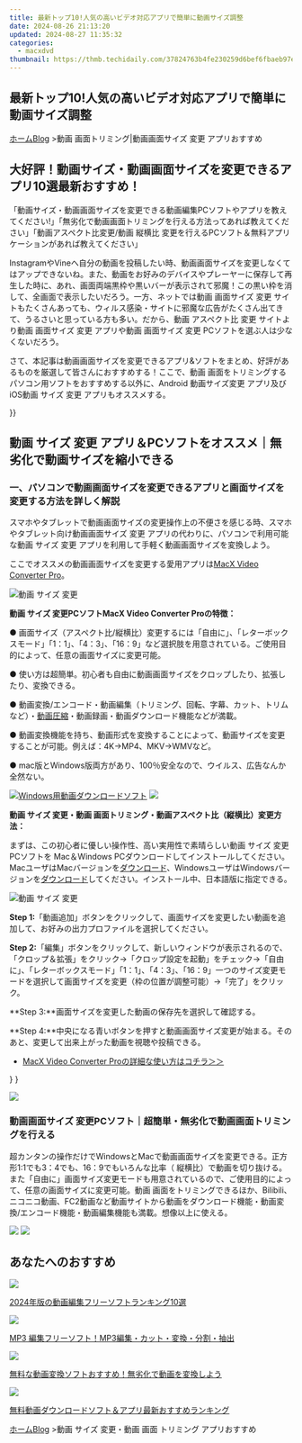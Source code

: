 ```yaml
---
title: 最新トップ10!人気の高いビデオ対応アプリで簡単に動画サイズ調整
date: 2024-08-26 21:13:20
updated: 2024-08-27 11:35:32
categories:
  - macxdvd
thumbnail: https://thmb.techidaily.com/37824763b4fe230259d6bef6fbaeb97e72f0109764846d4b08ba179c365c9b27.jpg
---
```


## 最新トップ10!人気の高いビデオ対応アプリで簡単に動画サイズ調整

[ホーム](https://tools.techidaily.com/macxdvd/products/)[Blog](https://tools.techidaily.com/macxdvd/products/) \>動画 画面トリミング|動画画面サイズ 変更 アプリおすすめ

## 大好評！動画サイズ・動画画面サイズを変更できるアプリ10選最新おすすめ！

「動画サイズ・動画画面サイズを変更できる動画編集PCソフトやアプリを教えてください!」「無劣化で動画画面トリミングを行える方法ってあれば教えてください」「動画アスペクト比変更/動画 縦横比 変更を行えるPCソフト＆無料アプリケーションがあれば教えてください」 

InstagramやVineへ自分の動画を投稿したい時、動画画面サイズを変更しなくてはアップできないね。また、動画をお好みのデバイスやプレーヤーに保存して再生した時に、あれ、画面両端黒枠や黒いバーが表示されて邪魔！この黒い枠を消して、全画面で表示したいだろう。一方、ネットでは動画 画面サイズ 変更 サイトもたくさんあっても、ウィルス感染・サイトに邪魔な広告がたくさん出てきて、うるさいと思っている方も多い。だから、動画 アスペクト比 変更 サイトより動画 画面サイズ 変更 アプリや動画 画面サイズ 変更 PCソフトを選ぶ人は少なくないだろう。

さて、本記事は動画画面サイズを変更できるアプリ&ソフトをまとめ、好評があるものを厳選して皆さんにおすすめする！ここで、動画 画面をトリミングするパソコン用ソフトをおすすめする以外に、Android 動画サイズ変更 アプリ及びiOS動画 サイズ 変更 アプリもオススメする。 

}}

## 動画 サイズ 変更 アプリ＆PCソフトをオススメ｜無劣化で動画サイズを縮小できる

### 一、パソコンで動画画面サイズを変更できるアプリと画面サイズを変更する方法を詳しく解説 

スマホやタブレットで動画画面サイズの変更操作上の不便さを感じる時、スマホやタブレット向け動画画面サイズ 変更 アプリの代わりに、パソコンで利用可能な動画 サイズ 変更 アプリを利用して手軽く動画画面サイズを変換しよう。

ここでオススメの動画画面サイズを変更する愛用アプリは[MacX Video Converter Pro](https://tools.techidaily.com/macxdvd/products/)。

![動画 サイズ 変更](https://www.macxdvd.com/blog/img/mj-20180304-38.jpg) 

**動画 サイズ 変更PCソフトMacX Video Converter Proの特徴：**

● 画面サイズ（アスペクト比/縦横比）変更するには「自由に」、「レターボックスモード」「1：1」、「4：3」、「16：9」など選択肢を用意されている。ご使用目的によって、任意の画面サイズに変更可能。

● 使い方は超簡単。初心者も自由に動画画面サイズをクロップしたり、拡張したり、変換できる。

● 動画変換/エンコード・動画編集（トリミング、回転、字幕、カット、トリムなど）・[動画圧縮](https://tools.techidaily.com/macxdvd/products/)・動画録画・動画ダウンロード機能などが満載。 

● 動画変換機能を持ち、動画形式を変換することによって、動画サイズを変更することが可能。例えば：4K→MP4、MKV→WMVなど。

● mac版とWindows版両方があり、100％安全なので、ウイルス、広告なんか全然ない。 

[![Windows用動画ダウンロードソフト](https://www.macxdvd.com/blog/new-fourteen/macxbuy.png)](https://tools.techidaily.com/macxdvd/products/) [![](https://www.macxdvd.com/blog/new-fourteen/winxbuy.png)](https://tools.techidaily.com/macxdvd/products/)



**動画 サイズ 変更・動画 画面トリミング・動画アスペクト比（縦横比）変更方法：** 

まずは、この初心者に優しい操作性、高い実用性で素晴らしい動画 サイズ 変更 PCソフトを Mac＆Windows PCダウンロードしてインストールしてください。MacユーザはMacバージョンを[ダウンロード](https://tools.techidaily.com/macxdvd/products/)、WindowsユーザはWindowsバージョンを[ダウンロード](https://tools.techidaily.com/macxdvd/products/)してください。インストール中、日本語版に指定できる。

![動画 サイズ 変更](https://www.macxdvd.com/blog/img/vcp-mj-20170515-01.jpg) 

**Step 1:**「動画追加」ボタンをクリックして、画面サイズを変更したい動画を追加して、お好みの出力プロファイルを選択してください。

**Step 2:**「編集」ボタンをクリックして、新しいウィンドウが表示されるので、「クロップ＆拡張」をクリック→「クロップ設定を起動」をチェック→「自由に」、「レターボックスモード」「1：1」、「4：3」、「16：9」一つのサイズ変更モードを選択して画面サイズを変更（枠の位置が調整可能）→「完了」をクリック。

**Step 3:**画面サイズを変更した動画の保存先を選択して確認する。

**Step 4:**中央になる青いボタンを押すと動画画面サイズ変更が始まる。そのあと、変更して出来上がった動画を視聴や投稿できる。

* [MacX Video Converter Proの詳細な使い方はコチラ＞＞](https://tools.techidaily.com/macxdvd/products/)

} }

![](https://www.macxdvd.com/blog/../seoimage/video-converterru.png)

### 動画画面サイズ 変更PCソフト｜超簡単・無劣化で動画画面トリミングを行える

超カンタンの操作だけでWindowsとMacで動画画面サイズを変更できる。正方形1:1でも3：4でも、16：9でもいろんな比率（ 縦横比）で動画を切り抜ける。また「自由に」画面サイズ変更モードも用意されているので、ご使用目的によって、任意の画面サイズに変更可能。動画 画面をトリミングできるほか、Bilibili、ニコニコ動画、FC2動画など動画サイトから動画をダウンロード機能・動画変換/エンコード機能・動画編集機能も満載。想像以上に使える。

[![](https://www.macxdvd.com/blog/new-fourteen/mac.png)](https://tools.techidaily.com/macxdvd/products/) [![](https://www.macxdvd.com/blog/new-fourteen/winx.png)](https://tools.techidaily.com/macxdvd/products/) 



## あなたへのおすすめ

![](https://www.macxdvd.com/blog/img/vcp-mj-20170515-13.jpg) 

[2024年版の動画編集フリーソフトランキング10選](https://tools.techidaily.com/macxdvd/products/)

![](https://www.macxdvd.com/blog/img/mp3-edit-free-soft-0608.jpg) 

[MP3 編集フリーソフト！MP3編集・カット・変換・分割・抽出](https://tools.techidaily.com/macxdvd/products/)

![](https://www.macxdvd.com/blog/img/vcp-mj-20170421-11.jpg) 

[無料な動画変換ソフトおすすめ！無劣化で動画を変換しよう](https://tools.techidaily.com/macxdvd/products/)

![](https://www.macxdvd.com/blog/img/vcp-mj-20170515-15.jpg) 

[無料動画ダウンロードソフト＆アプリ最新おすすめランキング](https://tools.techidaily.com/macxdvd/products/) 



[ホーム](https://tools.techidaily.com/macxdvd/products/)[Blog](https://tools.techidaily.com/macxdvd/products/) \>動画 サイズ 変更・動画 画面 トリミング アプリおすすめ

<ins class="adsbygoogle"
     style="display:block"
     data-ad-format="autorelaxed"
     data-ad-client="ca-pub-7571918770474297"
     data-ad-slot="1223367746"></ins>



<ins class="adsbygoogle"
     style="display:block"
     data-ad-client="ca-pub-7571918770474297"
     data-ad-slot="8358498916"
     data-ad-format="auto"
     data-full-width-responsive="true"></ins>
